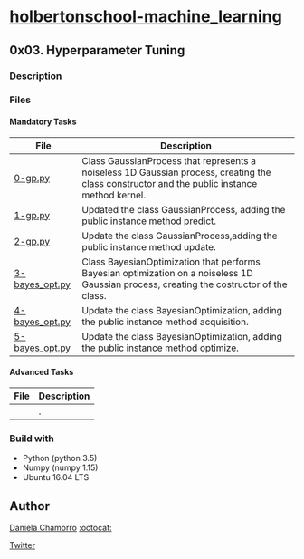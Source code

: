 # [holbertonschool-machine_learning](https://github.com/dalexach/holbertonschool-machine_learning)

## 0x03. Hyperparameter Tuning
### Description 


### Files
#### Mandatory Tasks

| File | Description |
| ------ | ------ |
| [0-gp.py](0-gp.py) | Class GaussianProcess that represents a noiseless 1D Gaussian process, creating the class constructor and the public instance method kernel. |
| [1-gp.py](1-gp.py) | Updated the class GaussianProcess, adding the public instance method predict. |
| [2-gp.py](2-gp.py) | Update the class GaussianProcess,adding the public instance method update. |
| [3-bayes_opt.py](3-bayes_opt.py) | Class BayesianOptimization that performs Bayesian optimization on a noiseless 1D Gaussian process, creating the costructor of the class. |
| [4-bayes_opt.py](4-bayes_opt.py) | Update the class BayesianOptimization, adding the public instance method acquisition. |
| [5-bayes_opt.py](5-bayes_opt.py) | Update the class BayesianOptimization, adding the public instance method optimize. |


#### Advanced Tasks
| File | Description |
| ------ | ------ |
| []() | . |


### Build with
- Python (python 3.5)
- Numpy (numpy 1.15)
- Ubuntu 16.04 LTS 


## Author

[Daniela Chamorro](https://www.linkedin.com/in/dalexach/) [:octocat:](https://github.com/dalexach)

[Twitter](https://twitter.com/dalexach)